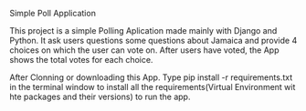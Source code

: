 Simple Poll Application 

This project is a simple Polling Aplication made mainly with Django and Python. It ask users questions some questions about Jamaica and provide 4 choices on which the user can vote on. After users have voted, the App shows the total votes for each choice. 
 
After Clonning or downloading this App. Type pip install -r requirements.txt in the terminal window to install all the requirements(Virtual Environment wit hte packages and their versions) to run the app.

